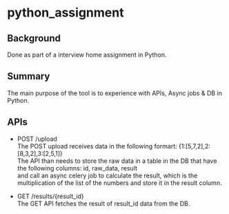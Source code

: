 # python_assignment

## Background
Done as part of a interview home assignment in Python.

## Summary
The main purpose of the tool is to experience with APIs, Async jobs & DB in Python.

## APIs
* POST /upload
<br>The POST upload receives data in the following formart: {1:[5,7,2],2:[8,3,2],3:[2,5,1]}
<br>The API than needs to store the raw data in a table in the DB that have the following columns: id, raw_data, result
<br>and call an async celery job to calculate the result, which is the multiplication of the list of the numbers and store it in the result column. 

* GET /results/{result_id}
<br>The GET API fetches the result of result_id data from the DB.
